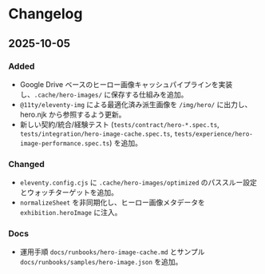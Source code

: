 # Changelog

## 2025-10-05
### Added
- Google Drive ベースのヒーロー画像キャッシュパイプラインを実装し、`.cache/hero-images/` に保存する仕組みを追加。
- `@11ty/eleventy-img` による最適化済み派生画像を `/img/hero/` に出力し、hero.njk から参照するよう更新。
- 新しい契約/統合/経験テスト (`tests/contract/hero-*.spec.ts`, `tests/integration/hero-image-cache.spec.ts`, `tests/experience/hero-image-performance.spec.ts`) を追加。

### Changed
- `eleventy.config.cjs` に `.cache/hero-images/optimized` のパススルー設定とウォッチターゲットを追加。
- `normalizeSheet` を非同期化し、ヒーロー画像メタデータを `exhibition.heroImage` に注入。

### Docs
- 運用手順 `docs/runbooks/hero-image-cache.md` とサンプル `docs/runbooks/samples/hero-image.json` を追加。
